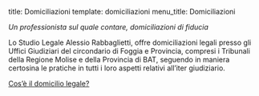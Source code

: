 title: Domiciliazioni
template: domiciliazioni
menu_title: Domiciliazioni

*Un professionista sul quale contare, domiciliazioni di fiducia*

Lo Studio Legale Alessio Rabbaglietti, offre domiciliazioni legali presso gli Uffici Giudiziari del circondario di
Foggia e Provincia, compresi i Tribunali della Regione Molise e della Provincia di BAT, seguendo in maniera certosina
le pratiche in tutti i loro aspetti relativi all’iter giudiziario.

[Cos’è il domicilio legale?][1]

[1]: http://it.wikipedia.org/wiki/Domicilio